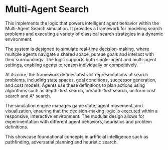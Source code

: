 # Multi-Agent Search

This implements the logic that powers intelligent agent behavior within the Multi-Agent Search simulation. It provides a framework for modeling search problems and executing a variety of classical search strategies in a dynamic environment.

The system is designed to simulate real-time decision-making, where multiple agents navigate a shared space, pursue goals and interact with their surroundings. The logic supports both single-agent and multi-agent settings, enabling agents to reason individually or competitively.

At its core, the framework defines abstract representations of search problems, including state spaces, goal conditions, successor generation, and cost models. Agents use these definitions to plan actions using algorithms such as depth-first search, breadth-first search, uniform cost search and A* search.

The simulation engine manages game state, agent movement, and visualization, ensuring that the decision-making logic is executed within a responsive, interactive environment. The modular design allows for experimentation with different agent behaviors, heuristics and problem definitions.

This showcase foundational concepts in artificial intelligence such as pathfinding, adversarial planning and heuristic search.
